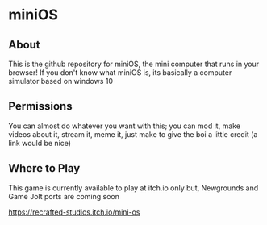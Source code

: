 # miniOS

## About

This is the github repository for miniOS, the mini computer that runs in your browser!
If you don't know what miniOS is, its basically a computer simulator based on windows 10

##  Permissions

You can almost do whatever you want with this; you can mod it, make videos about it, stream it, meme it, just make to give the boi a little credit (a link would be nice) 


## Where to Play

This game is currently available to play at itch.io only but, Newgrounds and Game Jolt ports are coming soon

https://recrafted-studios.itch.io/mini-os
